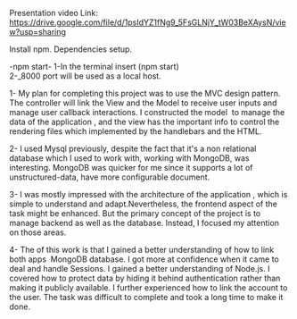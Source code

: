 Presentation video Link: https://drive.google.com/file/d/1psIdYZ1fNg9_5FsGLNjY_tW03BeXAysN/view?usp=sharing 

Install npm.
Dependencies setup.

-npm start-
1-In the terminal insert (npm start)  
2-_8000 port will be used as a local host.



1- My plan for completing this project was to use the MVC design pattern.
The controller will link the View and the Model to receive user inputs and manage user callback interactions.
I constructed the model  to manage the data of the application , and the view has the important info to control the rendering files which implemented by the handlebars and the HTML.

2- I used Mysql previously, despite the fact that it's a non relational database which I used to work with, working with MongoDB, was interesting.
MongoDB was quicker for me since it supports a lot of unstructured-data, have more configurable document.


3- I was mostly impressed with the architecture of the application , which is simple to understand and adapt.Nevertheless, the frontend aspect of the task might be enhanced. But the primary concept of the project is to manage backend as well as the database. Instead, I focused my attention on those areas.

4- The of this work is that I gained a better understanding of how to link both apps  MongoDB database. I got more at confidence when it came to deal and handle Sessions.
I gained a better understanding of Node.js. I covered how to protect data by hiding it behind authentication rather than making it publicly available. I further experienced how to link the account to the user. The task was difficult to complete and took a long time to make it done.
